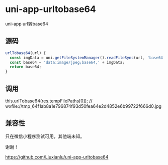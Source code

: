 # uni-app-urltobase64
uni-app url转base64

## 源码
```javascript
urlTobase64(url) {
  const imgData = uni.getFileSystemManager().readFileSync(url, 'base64');
  const base64 = 'data:image/jpeg;base64,' + imgData;
  return base64;
}
```

## 调用
this.urlTobase64(res.tempFilePaths[0]); // wxfile://tmp_64f1ab8a1e796874f93d50fea64e2d4852e6b99722f666d0.jpg

## 兼容性
只在微信小程序测试可用，其他端未知。


谢谢！

https://github.com/Liuxianlu/uni-app-urltobase64
